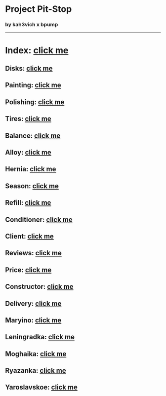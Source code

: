 # Project Pit-Stop

### by kah3vich x bpump

<hr />

# Index: [click me](https://kah3vich.github.io/Pit-Stop/public/index.html)

## Disks: [click me](https://kah3vich.github.io/Pit-Stop/public/disks.html)

## Painting: [click me](https://kah3vich.github.io/Pit-Stop/public/painting.html)

## Polishing: [click me](https://kah3vich.github.io/Pit-Stop/public/polishing.html)

## Tires: [click me](https://kah3vich.github.io/Pit-Stop/public/tires.html)

## Balance: [click me](https://kah3vich.github.io/Pit-Stop/public/balance.html)

## Alloy: [click me](https://kah3vich.github.io/Pit-Stop/public/alloy.html)

## Hernia: [click me](https://kah3vich.github.io/Pit-Stop/public/hernia.html)

## Season: [click me](https://kah3vich.github.io/Pit-Stop/public/season.html)

## Refill: [click me](https://kah3vich.github.io/Pit-Stop/public/refill.html)

## Conditioner: [click me](https://kah3vich.github.io/Pit-Stop/public/conditioner.html)

## Client: [click me](https://kah3vich.github.io/Pit-Stop/public/client.html)

## Reviews: [click me](https://kah3vich.github.io/Pit-Stop/public/reviews.html)

## Priсe: [click me](https://kah3vich.github.io/Pit-Stop/public/priсe.html)

## Constructor: [click me](https://kah3vich.github.io/Pit-Stop/public/constructor.html)

## Delivery: [click me](https://kah3vich.github.io/Pit-Stop/public/delivery.html)

## Maryino: [click me](https://kah3vich.github.io/Pit-Stop/public/maryino.html)

## Leningradka: [click me](https://kah3vich.github.io/Pit-Stop/public/leningradka.html)

## Moghaika: [click me](https://kah3vich.github.io/Pit-Stop/public/moghaika.html)

## Ryazanka: [click me](https://kah3vich.github.io/Pit-Stop/public/ryazanka.html)

## Yaroslavskoe: [click me](https://kah3vich.github.io/Pit-Stop/public/yaroslavskoe.html)
